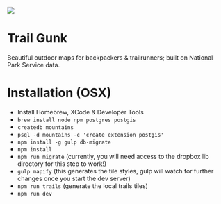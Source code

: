 ![](https://s3-us-west-2.amazonaws.com/chrissy-portfolio-images/gunk_2.png)

# Trail Gunk
Beautiful outdoor maps for backpackers &amp; trailrunners; built on National Park Service data.

# Installation (OSX)

* Install Homebrew, XCode & Developer Tools 
* `brew install node npm postgres postgis`
* `createdb mountains`
* `psql -d mountains -c 'create extension postgis'` 
* `npm install -g gulp db-migrate`
* `npm install`
* `npm run migrate` (currently, you will need access to the dropbox lib directory for this step to work!)
* `gulp mapify` (this generates the tile styles, gulp will watch for further changes once you start the dev server)
* `npm run trails` (generate the local trails tiles)
* `npm run dev`
